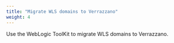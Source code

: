 ```yaml
---
title: "Migrate WLS domains to Verrazzano"
weight: 4
---
```


Use the WebLogic ToolKit to migrate WLS domains to Verrazzano.
